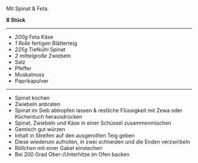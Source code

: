 Mit Spinat & Feta.

**8 Stück**

---

- *200g* Feta Käse
- *1 Rolle* fertigen Blätterteig
- *225g* Tiefkühl Spinat
- *2 mittelgroße* Zwiebeln
- Salz
- Pfeffer
- Muskatnuss
- Paprikapulver

---

- Spinat kochen
- Zwiebeln anbraten
- Spinat im Sieb abtropfen lassen & restliche Flüssigkeit mit Zewa oder Küchentuch herausdrücken
- Spinat, Zwiebeln und Käse in einer Schüssel zusammenmischen
- Gemisch gut würzen
- Inhalt in Streifen auf den ausgerollten Teig geben
- Diese wiederum aufrollen, in zwei schneiden und die Enden verzwirbeln
- Röllchen mit einer Gabel einstechen
- Bei 200 Grad Ober-/Unterhitze im Ofen backen
